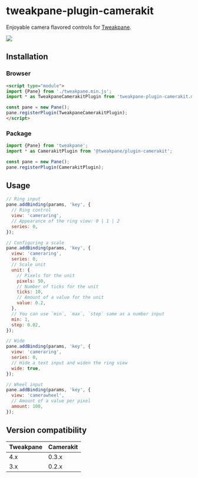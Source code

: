 # tweakpane-plugin-camerakit
Enjoyable camera flavored controls for [Tweakpane].

![](https://user-images.githubusercontent.com/602961/128620339-ea6928a7-7d68-44b1-b298-a47b1a54abae.jpg)


## Installation


### Browser
```html
<script type="module">
import {Pane} from './tweakpane.min.js';
import * as TweakpaneCamerakitPlugin from 'tweakpane-plugin-camerakit.min.js';

const pane = new Pane();
pane.registerPlugin(TweakpaneCamerakitPlugin);
</script>
```


### Package
```js
import {Pane} from 'tweakpane';
import * as CamerakitPlugin from '@tweakpane/plugin-camerakit';

const pane = new Pane();
pane.registerPlugin(CamerakitPlugin);
```


## Usage
```js
// Ring input
pane.addBinding(params, 'key', {
  // Ring control
  view: 'cameraring',
  // Appearance of the ring view: 0 | 1 | 2
  series: 0,
});
```

```js
// Configuring a scale
pane.addBinding(params, 'key', {
  view: 'cameraring',
  series: 0,
  // Scale unit
  unit: {
    // Pixels for the unit
    pixels: 50,
    // Number of ticks for the unit
    ticks: 10,
    // Amount of a value for the unit
    value: 0.2,
  },
  // You can use `min`, `max`, `step` same as a number input
  min: 1,
  step: 0.02,
});
```

```js
// Wide
pane.addBinding(params, 'key', {
  view: 'cameraring',
  series: 0,
  // Hide a text input and widen the ring view
  wide: true,
});
```

```js
// Wheel input
pane.addBinding(params, 'key', {
  view: 'camerawheel',
  // Amount of a value per pixel
  amount: 100,
});
```


## Version compatibility

| Tweakpane | Camerakit |
| --------- | --------- |
| 4.x       | 0.3.x     |
| 3.x       | 0.2.x     |


[tweakpane]: https://github.com/cocopon/tweakpane/

